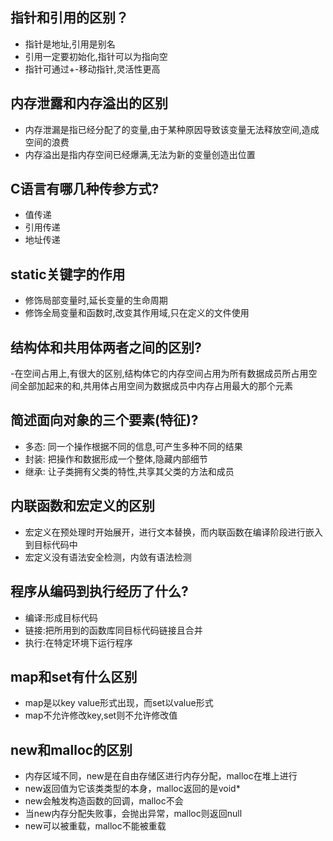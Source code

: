 ## 指针和引用的区别？
- 指针是地址,引用是别名
- 引用一定要初始化,指针可以为指向空
- 指针可通过+-移动指针,灵活性更高

## 内存泄露和内存溢出的区别
- 内存泄漏是指已经分配了的变量,由于某种原因导致该变量无法释放空间,造成空间的浪费
- 内存溢出是指内存空间已经爆满,无法为新的变量创造出位置

## C语言有哪几种传参方式?
- 值传递
- 引用传递
- 地址传递

## static关键字的作用
- 修饰局部变量时,延长变量的生命周期
- 修饰全局变量和函数时,改变其作用域,只在定义的文件使用

## 结构体和共用体两者之间的区别?
-在空间占用上,有很大的区别,结构体它的内存空间占用为所有数据成员所占用空间全部加起来的和,共用体占用空间为数据成员中内存占用最大的那个元素

## 简述面向对象的三个要素(特征)?
- 多态: 同一个操作根据不同的信息,可产生多种不同的结果
- 封装: 把操作和数据形成一个整体,隐藏内部细节
- 继承: 让子类拥有父类的特性,共享其父类的方法和成员

## 内联函数和宏定义的区别
- 宏定义在预处理时开始展开，进行文本替换，而内联函数在编译阶段进行嵌入到目标代码中
- 宏定义没有语法安全检测，内敛有语法检测


## 程序从编码到执行经历了什么?
- 编译:形成目标代码
- 链接:把所用到的函数库同目标代码链接且合并
- 执行:在特定环境下运行程序


## map和set有什么区别
- map是以key value形式出现，而set以value形式
- map不允许修改key,set则不允许修改值

## new和malloc的区别
- 内存区域不同，new是在自由存储区进行内存分配，malloc在堆上进行
- new返回值为它该类类型的本身，malloc返回的是void*
- new会触发构造函数的回调，malloc不会
- 当new内存分配失败事，会抛出异常，malloc则返回null
- new可以被重载，malloc不能被重载


